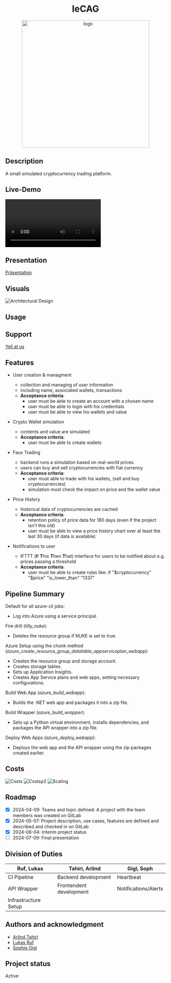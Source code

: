 <div align="center">
  <h1>IeCAG</h1>
  <img src="assets/Logo_IeCAG.png" alt="logo" width="400"/>
</div>

## Description
A small simulated cryptocurrency trading platform.

## Live-Demo
![Live-Demo](https://inf-git.fh-rosenheim.de/inf-ca/sose2024/iecag/-/blob/main/assets/IeCAG_Live-Demo.mp4)

## Presentation
[Präsentation](https://inf-git.fh-rosenheim.de/inf-ca/sose2024/iecag/-/blob/main/assets/CA_IeCAG_presentation.pdf)

## Visuals
![Architectural Design](assets/IeCAG_for_light_theme_nerds.jpg "Architectural Design")

## Usage

## Support
[Yell at us](https://inf-git.fh-rosenheim.de/int-ca/sose2024/iecag/-/issues)

## Features
- User creation & managment
  - collection and managing of user information
  - including name, associated wallets, transactions
  - **Acceptance criteria**:
    - user must be able to create an account with a chosen name
    - user must be able to login with his credentials
    - user must be able to view his wallets and value

- Crypto Wallet simulation
  - contents and value are simulated
  - **Acceptance criteria**:
    - user must be able to create wallets

- Faux Trading
  - backend runs a simulation based on real-world prices.
  - users can buy and sell cryptocurrencies with fiat currency
  - **Acceptance criteria**:
    - user must able to trade with his wallets, (sell and buy cryptocurrencies)
    - simulation must check the impact on price and the wallet value

- Price History
  - historical data of cryptocurrencies are cached
  - **Acceptance criteria**:
    - retention policy of price data for 180 days (even if the project isn't this old)
    - user must be able to view a price history chart over at least the last 30 days (if data is available)

- Notifications to user
  - IFTTT (**I**f **T**his **T**hen **T**hat) interface for users to be notified about e.g. prices passing a threshold
  - **Acceptance criteria**:
    - user must be able to create rules like: if "$cryptocurrency" "$price" "is_lower_than" "1337"

## Pipeline Summary
Default for all azure-cli jobs:
- Log into Azure using a service principal.

Fire drill (*tilly_nuke*):
- Deletes the resource group if NUKE is set to true.

Azure Setup using the chonk method (*azure_create_resource_group_datatable_appserviceplan_webapp*):
- Creates the resource group and storage account.
- Creates storage tables.
- Sets up Application Insights.
- Creates App Service plans and web apps, setting necessary configurations.

Build Web App (*azure_build_webapp*):
- Builds the .NET web app and packages it into a zip file.

Build Wrapper (*azure_build_wrapper*):
- Sets up a Python virtual environment, installs dependencies, and packages the API wrapper into a zip file.

Deploy Web Apps (*azure_deploy_webapp*):
- Deploys the web app and the API wrapper using the zip packages created earlier.


## Costs
![Costs](assets/iecag_real_costs.png)
![Costsp2](assets/Costs/KostenFolie.png)
![Scaling](assets/Costs/Scaling.png)



## Roadmap
- [x] 2024-04-09: Teams and topic defined: A project with the team members was created on GitLab
- [x] 2024-05-07: Project description, use cases, features are defined and described and checked in on GitLab
- [x] 2024-06-04: Interim project status
- [ ] 2024-07-09: Final presentation

## Division of Duties
| Ruf, Lukas              | Tahiri, Arlind             | Gigl, Soph            |
| ------                  | ------                     | ------                |
|    CI Pipeline          |    Backend development     |  Heartbeat            |
|    API Wrapper          |    Frontendent development |  Notifications/Alerts |
|    Infrastructure Setup |                            |                       |


## Authors and acknowledgment
- [Arlind Tahiri](https://inf-git.fh-rosenheim.de/studtahiar5766)
- [Lukas Ruf](https://inf-git.fh-rosenheim.de/studrufzlu7742)
- [Sophie Gigl](https://inf-git.fh-rosenheim.de/studgiglso3560)

## Project status
Active

